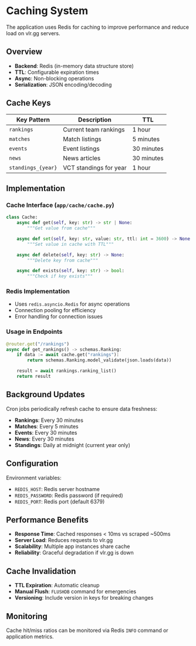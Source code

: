 # Caching System

The application uses Redis for caching to improve performance and reduce load on vlr.gg servers.

## Overview

- **Backend**: Redis (in-memory data structure store)
- **TTL**: Configurable expiration times
- **Async**: Non-blocking operations
- **Serialization**: JSON encoding/decoding

## Cache Keys

| Key Pattern | Description | TTL |
|-------------|-------------|-----|
| `rankings` | Current team rankings | 1 hour |
| `matches` | Match listings | 5 minutes |
| `events` | Event listings | 30 minutes |
| `news` | News articles | 30 minutes |
| `standings_{year}` | VCT standings for year | 1 hour |

## Implementation

### Cache Interface (`app/cache/cache.py`)

```python
class Cache:
    async def get(self, key: str) -> str | None:
        """Get value from cache"""

    async def set(self, key: str, value: str, ttl: int = 3600) -> None:
        """Set value in cache with TTL"""

    async def delete(self, key: str) -> None:
        """Delete key from cache"""

    async def exists(self, key: str) -> bool:
        """Check if key exists"""
```

### Redis Implementation

- Uses `redis.asyncio.Redis` for async operations
- Connection pooling for efficiency
- Error handling for connection issues

### Usage in Endpoints

```python
@router.get("/rankings")
async def get_rankings() -> schemas.Ranking:
    if data := await cache.get("rankings"):
        return schemas.Ranking.model_validate(json.loads(data))

    result = await rankings.ranking_list()
    return result
```

## Background Updates

Cron jobs periodically refresh cache to ensure data freshness:

- **Rankings**: Every 30 minutes
- **Matches**: Every 5 minutes
- **Events**: Every 30 minutes
- **News**: Every 30 minutes
- **Standings**: Daily at midnight (current year only)

## Configuration

Environment variables:
- `REDIS_HOST`: Redis server hostname
- `REDIS_PASSWORD`: Redis password (if required)
- `REDIS_PORT`: Redis port (default 6379)

## Performance Benefits

- **Response Time**: Cached responses < 10ms vs scraped ~500ms
- **Server Load**: Reduces requests to vlr.gg
- **Scalability**: Multiple app instances share cache
- **Reliability**: Graceful degradation if vlr.gg is down

## Cache Invalidation

- **TTL Expiration**: Automatic cleanup
- **Manual Flush**: `FLUSHDB` command for emergencies
- **Versioning**: Include version in keys for breaking changes

## Monitoring

Cache hit/miss ratios can be monitored via Redis `INFO` command or application metrics.

